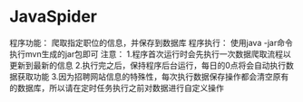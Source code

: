 # JavaSpider
程序功能：
爬取指定职位的信息，并保存到数据库
程序执行：
使用java -jar命令执行mvn生成的jar包即可
注意：
  1.程序首次运行时会先执行一次数据爬取流程以更新到最新的信息
  2.执行完之后，保持程序后台运行，每日的0点将会自动执行数据获取功能
  3.因为招聘网站信息的特殊性，每次执行数据保存操作都会清空原有的数据库，所以请在定时任务执行之前对数据进行自定义操作
